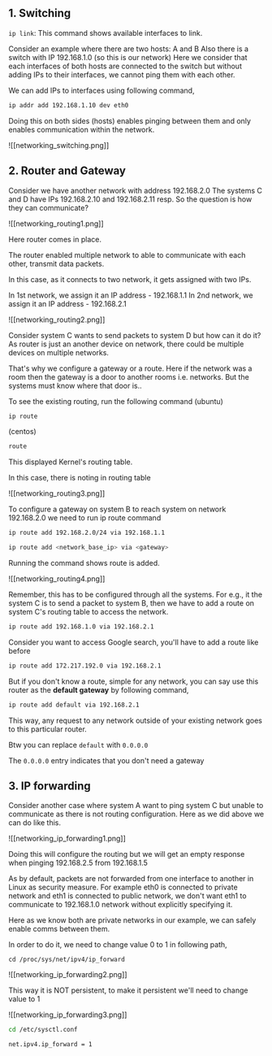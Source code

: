 ## 1. Switching

`ip link`: This command shows available interfaces to link.

Consider an example where there are two hosts: A and B
Also there is a switch with IP 192.168.1.0 (so this is our network)
Here we consider that each interfaces of both hosts are connected to the switch but without adding IPs to their interfaces, we cannot ping them with each other.

We can add IPs to interfaces using following command,

```bash
ip addr add 192.168.1.10 dev eth0
```

Doing this on both sides (hosts) enables pinging between them and only enables communication within the network.

![[networking_switching.png]]

## 2. Router and Gateway

Consider we have another network with address 192.168.2.0
The systems C and D have IPs 192.168.2.10 and 192.168.2.11 resp.
So the question is how they can communicate?

![[networking_routing1.png]]

Here router comes in place.

The router enabled multiple network to able to communicate with each other, transmit data packets.

In this case, as it connects to two network, it gets assigned with two IPs.

In 1st network, we assign it an IP address - 192.168.1.1
In 2nd network, we assign it an IP address - 192.168.2.1

![[networking_routing2.png]]

Consider system C wants to send packets to system D but how can it do it?
As router is just an another device on network, there could be multiple devices on multiple networks.

That's why we configure a gateway or a route. 
Here if the network was a room then the gateway is a door to another rooms i.e. networks.
But the systems must know where that door is..

To see the existing routing, run the following command
(ubuntu)

```bash
ip route
```

(centos)

```bash
route
```

This displayed Kernel's routing table.

In this case, there is noting in routing table

![[networking_routing3.png]]

To configure a gateway on system B to reach system on network 192.168.2.0 we need to run ip route command

```bash
ip route add 192.168.2.0/24 via 192.168.1.1
```

```bash
ip route add <network_base_ip> via <gateway>
```

Running the command shows route is added.

![[networking_routing4.png]]


Remember, this has to be configured through all the systems.
For e.g., it the system C is to send a packet to system B, then we have to add a route on system C's routing table to access the network.

```bash
ip route add 192.168.1.0 via 192.168.2.1
```

Consider you want to access Google search, you'll have to add a route like before

```bash
ip route add 172.217.192.0 via 192.168.2.1
```

But if you don't know a route, simple for any network, you can say use this router as the **default gateway** by following command,

```bash
ip route add default via 192.168.2.1
```

This way, any request to any network outside of your existing network goes to this particular router.

Btw you can replace `default` with `0.0.0.0`

The `0.0.0.0` entry indicates that you don't need a gateway

## 3. IP forwarding

Consider another case where system A want to ping system C but unable to communicate as there is not routing configuration. Here as we did above we can do like this.

![[networking_ip_forwarding1.png]]

Doing this will configure the routing but we will get an empty response when pinging 192.168.2.5 from 192.168.1.5

As by default, packets are not forwarded from one interface to another in Linux as security measure. For example eth0 is connected to private network and eth1 is connected to public network, we don't want eth1 to communicate to 192.168.1.0 network without explicitly specifying it.

Here as we know both are private networks in our example, we can safely enable comms between them.

In order to do it, we need to change value 0 to 1 in following path,

```
cd /proc/sys/net/ipv4/ip_forward
```

![[networking_ip_forwarding2.png]]

This way it is NOT persistent, to make it persistent we'll need to change value to 1

![[networking_ip_forwarding3.png]]

```bash
cd /etc/sysctl.conf
```

```bash
net.ipv4.ip_forward = 1
```


